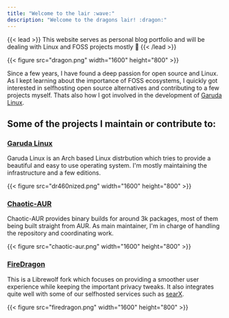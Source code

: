 ```yaml
---
title: "Welcome to the lair :wave:"
description: "Welcome to the dragons lair! :dragon:"
---
```


{{< lead >}}
This website serves as personal blog portfolio and will be dealing with Linux and FOSS projects mostly :eagle:
{{< /lead >}}


{{< figure src="dragon.png" width="1600" height="800" >}}

Since a few years, I have found a deep passion for open source and Linux. As I kept learning about the importance of FOSS ecosystems, I quickly got interested in selfhosting open source alternatives and contributing to a few projects myself. Thats also how I got involved in the development of [Garuda Linux](https://garudalinux.org).

## Some of the projects I maintain or contribute to:

### [Garuda Linux](https://garudalinux.org)

Garuda Linux is an Arch based Linux distrbution which tries to provide a beautiful and easy to use operating system. I'm mostly maintaining the infrastructure and a few editions.

{{< figure src="dr460nized.png" width="1600" height="800" >}}

### [Chaotic-AUR](https://aur.chaotic.cx)

Chaotic-AUR provides binary builds for around 3k packages, most of them being built straight from AUR. As main maintainer, I'm in charge of handling the repository and coordinating work.

{{< figure src="chaotic-aur.png" width="1600" height="800" >}}

### [FireDragon](https://github.com/dr460nf1r3/firedragon-browser)
This is a Librewolf fork which focuses on providing a smoother user experience while keeping the important privacy tweaks. It also integrates quite well with some of our selfhosted services such as [searX](https://searx.garudalinux.org).

{{< figure src="firedragon.png" width="1600" height="800" >}}
